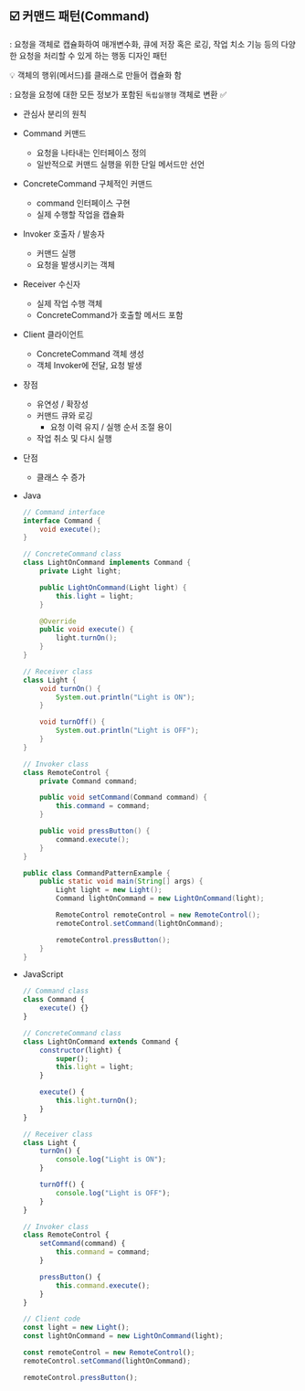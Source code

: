 ## ☑️ 커맨드 패턴(Command)

: 요청을 객체로 캡슐화하여 매개변수화, 큐에 저장 혹은 로깅, 작업 치소 기능 등의 다양한 요청을 처리할 수 있게 하는 행동 디자인 패턴

<aside>
💡 객체의 행위(메서드)를 클래스로 만들어 캡슐화 함

</aside>

: 요청을 요청에 대한 모든 정보가 포함된 `독립실행형`  객체로 변환 ✅

- 관심사 분리의 원칙

- Command 커맨드
    - 요청을 나타내는 인터페이스 정의
    - 일반적으로 커맨드 실행을 위한 단일 메서드만 선언
- ConcreteCommand 구체적인 커맨드
    - command 인터페이스 구현
    - 실제 수행할 작업을 캡슐화
- Invoker 호출자 / 발송자
    - 커맨드 실행
    - 요청을 발생시키는 객체
- Receiver 수신자
    - 실제 작업 수행 객체
    - ConcreteCommand가 호출할 메서드 포함
- Client 클라이언트
    - ConcreteCommand 객체 생성
    - 객체 Invoker에 전달, 요청 발생

- 장점
    - 유연성 / 확장성
    - 커맨드 큐와 로깅
        - 요청 이력 유지 / 실행 순서 조절 용이
    - 작업 취소 및 다시 실행
- 단점
    - 클래스 수 증가

- Java
    
    ```java
    // Command interface
    interface Command {
        void execute();
    }
    ```
    
    ```java
    // ConcreteCommand class
    class LightOnCommand implements Command {
        private Light light;
    
        public LightOnCommand(Light light) {
            this.light = light;
        }
    
        @Override
        public void execute() {
            light.turnOn();
        }
    }
    
    // Receiver class
    class Light {
        void turnOn() {
            System.out.println("Light is ON");
        }
    
        void turnOff() {
            System.out.println("Light is OFF");
        }
    }
    ```
    
    ```java
    // Invoker class
    class RemoteControl {
        private Command command;
    
        public void setCommand(Command command) {
            this.command = command;
        }
    
        public void pressButton() {
            command.execute();
        }
    }
    ```
    
    ```java
    public class CommandPatternExample {
        public static void main(String[] args) {
            Light light = new Light();
            Command lightOnCommand = new LightOnCommand(light);
    
            RemoteControl remoteControl = new RemoteControl();
            remoteControl.setCommand(lightOnCommand);
    
            remoteControl.pressButton();
        }
    }
    ```
    
- JavaScript
    
    ```jsx
    // Command class
    class Command {
        execute() {}
    }
    ```
    
    ```jsx
    // ConcreteCommand class
    class LightOnCommand extends Command {
        constructor(light) {
            super();
            this.light = light;
        }
    
        execute() {
            this.light.turnOn();
        }
    }
    
    // Receiver class
    class Light {
        turnOn() {
            console.log("Light is ON");
        }
    
        turnOff() {
            console.log("Light is OFF");
        }
    }
    ```
    
    ```jsx
    // Invoker class
    class RemoteControl {
        setCommand(command) {
            this.command = command;
        }
    
        pressButton() {
            this.command.execute();
        }
    }
    ```
    
    ```jsx
    // Client code
    const light = new Light();
    const lightOnCommand = new LightOnCommand(light);
    
    const remoteControl = new RemoteControl();
    remoteControl.setCommand(lightOnCommand);
    
    remoteControl.pressButton();
    ```